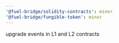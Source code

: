 ```yaml
---
'@fuel-bridge/solidity-contracts': minor
'@fuel-bridge/fungible-token': minor
---
```


upgrade events in L1 and L2 contracts
